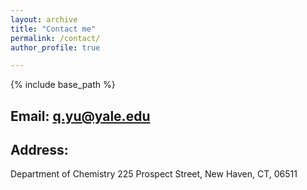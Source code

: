 ```yaml
---
layout: archive
title: "Contact me"
permalink: /contact/
author_profile: true

---
```

{% include base_path %}


Email: q.yu@yale.edu
------

Address:
------
Department of Chemistry
225 Prospect Street, New Haven, CT, 06511



